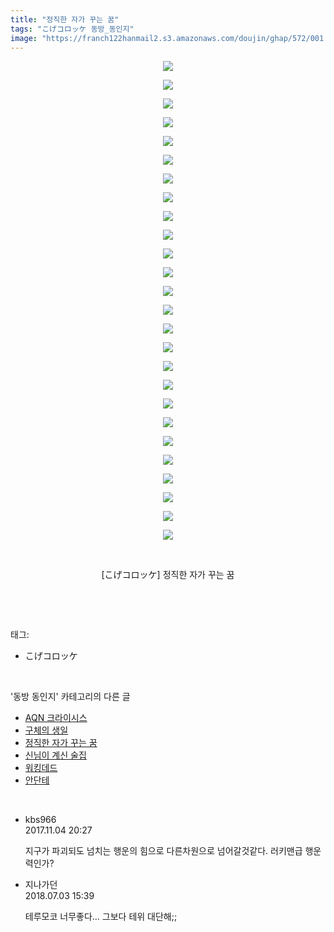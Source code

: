 ```yaml
---
title: "정직한 자가 꾸는 꿈"
tags: "こげコロッケ 동방_동인지"
image: "https://franch122hanmail2.s3.amazonaws.com/doujin/ghap/572/001.jpg"
---
```

<div class="article">
<p style="text-align: center; clear: none; float: none;"><img src="{{ site.imgserver6 }}/ghap/572/001.jpg"/></p>
<p style="text-align: center; clear: none; float: none;"><img src="{{ site.imgserver6 }}/ghap/572/002.jpg"/></p>
<p style="text-align: center; clear: none; float: none;"><img src="{{ site.imgserver6 }}/ghap/572/003.jpg"/></p>
<p style="text-align: center; clear: none; float: none;"><img src="{{ site.imgserver6 }}/ghap/572/004.jpg"/></p>
<p style="text-align: center; clear: none; float: none;"><img src="{{ site.imgserver6 }}/ghap/572/005.jpg"/></p>
<p style="text-align: center; clear: none; float: none;"><img src="{{ site.imgserver6 }}/ghap/572/006.jpg"/></p>
<p style="text-align: center; clear: none; float: none;"><img src="{{ site.imgserver6 }}/ghap/572/007.jpg"/></p>
<p style="text-align: center; clear: none; float: none;"><img src="{{ site.imgserver6 }}/ghap/572/008.jpg"/></p>
<p style="text-align: center; clear: none; float: none;"><img src="{{ site.imgserver6 }}/ghap/572/009.jpg"/></p>
<p style="text-align: center; clear: none; float: none;"><img src="{{ site.imgserver6 }}/ghap/572/010.jpg"/></p>
<p style="text-align: center; clear: none; float: none;"><img src="{{ site.imgserver6 }}/ghap/572/011.jpg"/></p>
<p style="text-align: center; clear: none; float: none;"><img src="{{ site.imgserver6 }}/ghap/572/012.jpg"/></p>
<p style="text-align: center; clear: none; float: none;"><img src="{{ site.imgserver6 }}/ghap/572/013.jpg"/></p>
<p style="text-align: center; clear: none; float: none;"><img src="{{ site.imgserver6 }}/ghap/572/014.jpg"/></p>
<p style="text-align: center; clear: none; float: none;"><img src="{{ site.imgserver6 }}/ghap/572/015.jpg"/></p>
<p style="text-align: center; clear: none; float: none;"><img src="{{ site.imgserver6 }}/ghap/572/016.jpg"/></p>
<p style="text-align: center; clear: none; float: none;"><img src="{{ site.imgserver6 }}/ghap/572/017.jpg"/></p>
<p style="text-align: center; clear: none; float: none;"><img src="{{ site.imgserver6 }}/ghap/572/018.jpg"/></p>
<p style="text-align: center; clear: none; float: none;"><img src="{{ site.imgserver6 }}/ghap/572/019.jpg"/></p>
<p style="text-align: center; clear: none; float: none;"><img src="{{ site.imgserver6 }}/ghap/572/020.jpg"/></p>
<p style="text-align: center; clear: none; float: none;"><img src="{{ site.imgserver6 }}/ghap/572/021.jpg"/></p>
<p style="text-align: center; clear: none; float: none;"><img src="{{ site.imgserver6 }}/ghap/572/022.jpg"/></p>
<p style="text-align: center; clear: none; float: none;"><img src="{{ site.imgserver6 }}/ghap/572/023.jpg"/></p>
<p style="text-align: center; clear: none; float: none;"><img src="{{ site.imgserver6 }}/ghap/572/024.jpg"/></p>
<p style="text-align: center; clear: none; float: none;"><img src="{{ site.imgserver6 }}/ghap/572/025.jpg"/></p>
<p style="text-align: center; clear: none; float: none;"><img src="{{ site.imgserver6 }}/ghap/572/026.jpg"/></p>
<p style="text-align: center; clear: none; float: none;"><br/></p>
<p style="text-align: center; clear: none; float: none;">[こげコロッケ] 정직한 자가 꾸는 꿈</p>
<p><br/></p>
</div><br/>
<div class="tagTrail">
<p>태그: </p>
<ul>
<li>こげコロッケ</li>
</ul>
</div><br/>
<div class="another">
<p>'동방 동인지' 카테고리의 다른 글</p>
<ul>
<li><a href="/ghap_574">AQN 크라이시스</a></li>
<li><a href="/ghap_573">구체의 생일</a></li>
<li><a href="/ghap_572">정직한 자가 꾸는 꿈</a></li>
<li><a href="/ghap_571">신님이 계신 술집</a></li>
<li><a href="/ghap_570">워킹데드</a></li>
<li><a href="/ghap_569">안단테</a></li>
</ul>
</div><br/>
<div class="cb_module cb_fluid">
<div class="cb_wrt cb_profile">
<div class="comment">
<ul>
<li class="cb_thumb_off" id="comment15122801">
<div class="cb_comment_area">
<div class="cb_info_area">
<div class="cb_section">
<span class="cb_nick_name">kbs966</span>
</div>
<div class="cb_section">
<span class="cb_date">2017.11.04 20:27 </span>
</div>
</div>
<div class="cb_dsc_comment">
<p class="cb_dsc">
											지구가 파괴되도 넘치는 행운의 힘으로 다른차원으로 넘어갈것같다. 러키맨급 행운력인가?
										</p>
</div>
</div></li>
<li class="cb_thumb_off" id="comment15280167">
<div class="cb_comment_area">
<div class="cb_info_area">
<div class="cb_section">
<span class="cb_nick_name">지나가던</span>
</div>
<div class="cb_section">
<span class="cb_date">2018.07.03 15:39 </span>
</div>
</div>
<div class="cb_dsc_comment">
<p class="cb_dsc">
											테루모코 너무좋다... 그보다 테위 대단해;;
										</p>
</div>
</div></li>
</ul>
</div>
</div><!-- commentList close -->
</div><br/>
